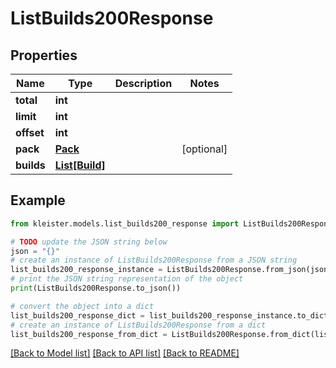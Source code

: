 # ListBuilds200Response


## Properties

Name | Type | Description | Notes
------------ | ------------- | ------------- | -------------
**total** | **int** |  | 
**limit** | **int** |  | 
**offset** | **int** |  | 
**pack** | [**Pack**](Pack.md) |  | [optional] 
**builds** | [**List[Build]**](Build.md) |  | 

## Example

```python
from kleister.models.list_builds200_response import ListBuilds200Response

# TODO update the JSON string below
json = "{}"
# create an instance of ListBuilds200Response from a JSON string
list_builds200_response_instance = ListBuilds200Response.from_json(json)
# print the JSON string representation of the object
print(ListBuilds200Response.to_json())

# convert the object into a dict
list_builds200_response_dict = list_builds200_response_instance.to_dict()
# create an instance of ListBuilds200Response from a dict
list_builds200_response_from_dict = ListBuilds200Response.from_dict(list_builds200_response_dict)
```
[[Back to Model list]](../README.md#documentation-for-models) [[Back to API list]](../README.md#documentation-for-api-endpoints) [[Back to README]](../README.md)



